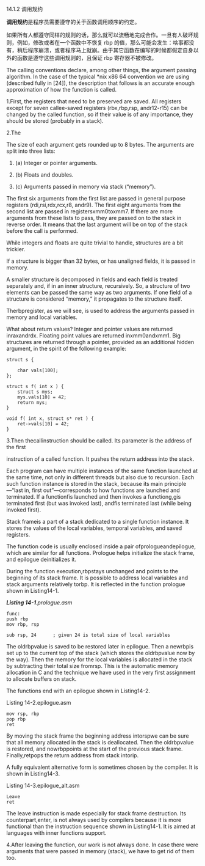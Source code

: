 14.1.2 调用规约

**调用规约**是程序员需要遵守的关于函数调用顺序的约定。

如果所有人都遵守同样的规则的话，那么就可以流畅地完成合作。一旦有人破坏规则，例如，修改或者在一个函数中不恢复 rbp 的值，那么可能会发生：啥事都没有，稍后程序崩溃，或者程序马上就崩。由于其它函数在编写的时候都假定自身以外的函数是遵守这些调用规则的，且保证 rbp 寄存器不被修改。

The calling conventions declare, among other things, the argument passing algorithm. In the case of the typical \*nix x86 64 convention we are using \(described fully in \[24\]\), the description that follows is an accurate enough approximation of how the function is called.

1.First, the registers that need to be preserved are saved. All registers except for seven callee-saved registers \(rbx,rbp,rsp, andr12-r15\) can be changed by the called function, so if their value is of any importance, they should be stored \(probably in a stack\).

2.The

The size of each argument gets rounded up to 8 bytes. The arguments are split into three lists:

1. \(a\) Integer or pointer arguments.

2. \(b\) Floats and doubles.

3. \(c\) Arguments passed in memory via stack \(“memory”\).

The first six arguments from the first list are passed in general purpose registers \(rdi,rsi,rdx,rcx,r8, andr9\). The first eight arguments from the second list are passed in registersxmm0toxmm7. If there are more arguments from these lists to pass, they are passed on to the stack in reverse order. It means that the last argument will be on top of the stack before the call is performed.

While integers and floats are quite trivial to handle, structures are a bit trickier.

If a structure is bigger than 32 bytes, or has unaligned fields, it is passed in memory.

A smaller structure is decomposed in fields and each field is treated separately and, if in an inner structure, recursively. So, a structure of two elements can be passed the same way as two arguments. If one field of a structure is considered “memory,” it propagates to the structure itself.

Therbpregister, as we will see, is used to address the arguments passed in memory and local variables.

What about return values? Integer and pointer values are returned inraxandrdx. Floating point values are returned inxmm0andxmm1. Big structures are returned through a pointer, provided as an additional hidden argument, in the spirit of the following example:

```
struct s {

    char vals[100];
};

struct s f( int x ) {
    struct s mys;
    mys.vals[10] = 42;
    return mys;
}

void f( int x, struct s* ret ) {
    ret->vals[10] = 42;
}
```

3.Then thecallinstruction should be called. Its parameter is the address of the first

instruction of a called function. It pushes the return address into the stack.

Each program can have multiple instances of the same function launched at the same time, not only in different threads but also due to recursion. Each such function instance is stored in the stack, because its main principle—“last in, first out”—corresponds to how functions are launched and terminated. If a functionfis launched and then invokes a functiong,gis terminated first \(but was invoked last\), andfis terminated last \(while being invoked first\).

Stack frameis a part of a stack dedicated to a single function instance. It stores the values of the local variables, temporal variables, and saved registers.

The function code is usually enclosed inside a pair ofprologueandepilogue, which are similar for all functions. Prologue helps initialize the stack frame, and epilogue deinitializes it.

During the function execution,rbpstays unchanged and points to the beginning of its stack frame. It is possible to address local variables and stack arguments relatively torbp. It is reflected in the function prologue shown in Listing14-1.

_**Listing 14-1**.prologue.asm_

```
func:
push rbp
mov rbp, rsp

sub rsp, 24      ; given 24 is total size of local variables
```

The oldrbpvalue is saved to be restored later in epilogue. Then a newrbpis set up to the current top of the stack \(which stores the oldrbpvalue now by the way\). Then the memory for the local variables is allocated in the stack by subtracting their total size fromrsp. This is the automatic memory allocation in C and the technique we have used in the very first assignment to allocate buffers on stack.

The functions end with an epilogue shown in Listing14-2.

Listing 14-2.epilogue.asm

```
mov rsp, rbp
pop rbp
ret
```

By moving the stack frame the beginning address intorspwe can be sure that all memory allocated in the stack is deallocated. Then the oldrbpvalue is restored, and nowrbppoints at the start of the previous stack frame. Finally,retpops the return address from stack intorip.

A fully equivalent alternative form is sometimes chosen by the compiler. It is shown in Listing14-3.

Listing 14-3.epilogue\_alt.asm

```
Leave
ret
```

The leave instruction is made especially for stack frame destruction. Its counterpart,enter, is not always used by compilers because it is more functional than the instruction sequence shown in Listing14-1. It is aimed at languages with inner functions support.

4.After leaving the function, our work is not always done. In case there were arguments that were passed in memory \(stack\), we have to get rid of them too.

